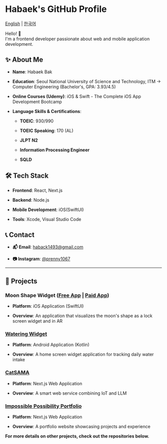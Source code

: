 
# Habaek's GitHub Profile

[English](https://github.com/habaekk) | [한국어](https://github.com/habaekk/habaekk/blob/main/README_kr.md)

  

Hello! 👋  
I'm a frontend developer passionate about web and mobile application development.

## ✨ About Me

-   **Name**: Habaek Bak
    
-   **Education**: Seoul National University of Science and Technology, ITM → Computer Engineering (Bachelor's, GPA: 3.93/4.5)
    
-   **Online Courses (Udemy)**: iOS & Swift - The Complete iOS App Development Bootcamp
    
-   **Language Skills & Certifications**:
    
    -   **TOEIC**: 930/990
        
    -   **TOEIC Speaking**: 170 (AL)
 
    -   **JLPT N2**
        
    -   **Information Processing Engineer**
        
    -   **SQLD**
        

## 🛠️ Tech Stack

-   **Frontend**: React, Next.js

-   **Backend**: Node.js
    
-   **Mobile Development**: iOS(SwiftUI)
    
-   **Tools**: Xcode, Visual Studio Code
    

## 📞 Contact

-   **📬 Email**: haback1493@gmail.com
    
-   **📷 Instagram**: [@prenny1067](https://www.instagram.com/prenny1067)
    
----------

## 📂 Projects

### Moon Shape Widget ([Free App](https://github.com/habaekk/moonShapeWidget_Light) | [Paid App](https://github.com/habaekk/Where-is-the-Moon-AR))

-   **Platform**: iOS Application (SwiftUI)
    
-   **Overview**: An application that visualizes the moon's shape as a lock screen widget and in AR
    

### [Watering Widget](https://github.com/habaekk/Watering-Widget)

-   **Platform**: Android Application (Kotlin)
    
-   **Overview**: A home screen widget application for tracking daily water intake
    

### [CatSAMA](https://github.com/habaekk/CatSAMA_WLD)

-   **Platform**: Next.js Web Application
    
-   **Overview**: A smart web service combining IoT and LLM
    

### [Impossible Possibility Portfolio](https://github.com/habaekk/possible-port)

-   **Platform**: Next.js Web Application
    
-   **Overview**: A portfolio website showcasing projects and experience
    

**For more details on other projects, check out the repositories below.**
